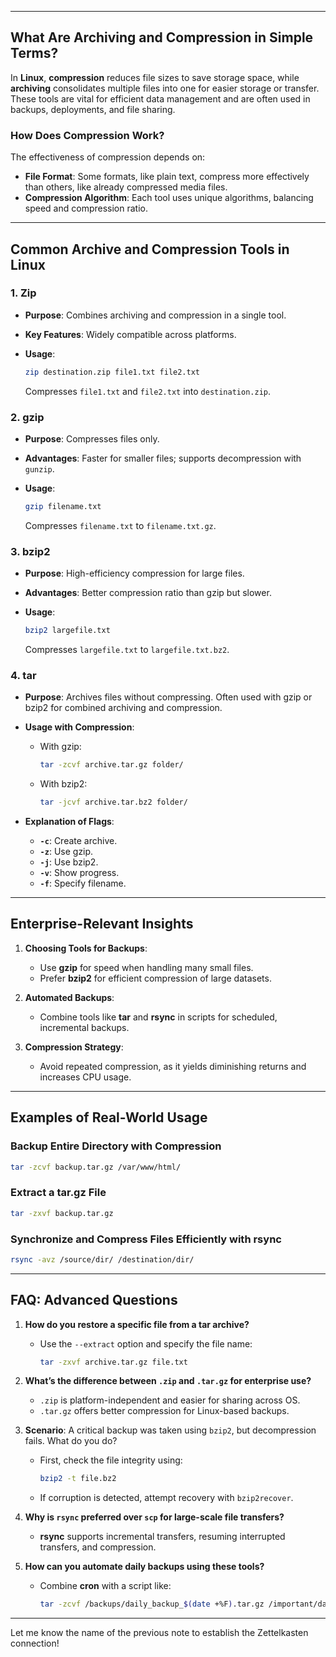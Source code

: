___
## What Are Archiving and Compression in Simple Terms?

In **Linux**, **compression** reduces file sizes to save storage space, while **archiving** consolidates multiple files into one for easier storage or transfer. These tools are vital for efficient data management and are often used in backups, deployments, and file sharing.

### How Does Compression Work?

The effectiveness of compression depends on:

- **File Format**: Some formats, like plain text, compress more effectively than others, like already compressed media files.
- **Compression Algorithm**: Each tool uses unique algorithms, balancing speed and compression ratio.

---

## Common Archive and Compression Tools in Linux

### 1. **Zip**

- **Purpose**: Combines archiving and compression in a single tool.
- **Key Features**: Widely compatible across platforms.
- **Usage**:
    
    ```bash
    zip destination.zip file1.txt file2.txt
    ```
    
    Compresses `file1.txt` and `file2.txt` into `destination.zip`.

### 2. **gzip**

- **Purpose**: Compresses files only.
- **Advantages**: Faster for smaller files; supports decompression with `gunzip`.
- **Usage**:
    
    ```bash
    gzip filename.txt
    ```
    
    Compresses `filename.txt` to `filename.txt.gz`.

### 3. **bzip2**

- **Purpose**: High-efficiency compression for large files.
- **Advantages**: Better compression ratio than gzip but slower.
- **Usage**:
    
    ```bash
    bzip2 largefile.txt
    ```
    
    Compresses `largefile.txt` to `largefile.txt.bz2`.

### 4. **tar**

- **Purpose**: Archives files without compressing. Often used with gzip or bzip2 for combined archiving and compression.
- **Usage with Compression**:
    - With gzip:
        
        ```bash
        tar -zcvf archive.tar.gz folder/
        ```
        
    - With bzip2:
        
        ```bash
        tar -jcvf archive.tar.bz2 folder/
        ```
        
- **Explanation of Flags**:
    - **`-c`**: Create archive.
    - **`-z`**: Use gzip.
    - **`-j`**: Use bzip2.
    - **`-v`**: Show progress.
    - **`-f`**: Specify filename.

---

## Enterprise-Relevant Insights

1. **Choosing Tools for Backups**:
    
    - Use **gzip** for speed when handling many small files.
    - Prefer **bzip2** for efficient compression of large datasets.
2. **Automated Backups**:
    
    - Combine tools like **tar** and **rsync** in scripts for scheduled, incremental backups.
3. **Compression Strategy**:
    
    - Avoid repeated compression, as it yields diminishing returns and increases CPU usage.

---

## Examples of Real-World Usage

### Backup Entire Directory with Compression

```bash
tar -zcvf backup.tar.gz /var/www/html/
```

### Extract a tar.gz File

```bash
tar -zxvf backup.tar.gz
```

### Synchronize and Compress Files Efficiently with rsync

```bash
rsync -avz /source/dir/ /destination/dir/
```

---

## FAQ: Advanced Questions

1. **How do you restore a specific file from a tar archive?**
    
    - Use the `--extract` option and specify the file name:
        
        ```bash
        tar -zxvf archive.tar.gz file.txt
        ```
        
2. **What’s the difference between `.zip` and `.tar.gz` for enterprise use?**
    
    - `.zip` is platform-independent and easier for sharing across OS.
    - `.tar.gz` offers better compression for Linux-based backups.
3. **Scenario**: A critical backup was taken using `bzip2`, but decompression fails. What do you do?
    
    - First, check the file integrity using:
        
        ```bash
        bzip2 -t file.bz2
        ```
        
    - If corruption is detected, attempt recovery with `bzip2recover`.
4. **Why is `rsync` preferred over `scp` for large-scale file transfers?**
    
    - **rsync** supports incremental transfers, resuming interrupted transfers, and compression.
5. **How can you automate daily backups using these tools?**
    
    - Combine **cron** with a script like:
        
        ```bash
        tar -zcvf /backups/daily_backup_$(date +%F).tar.gz /important/data/
        ```
        

---

Let me know the name of the previous note to establish the Zettelkasten connection!